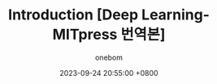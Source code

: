 ---
title: 1. Introduction [Deep Learning-MITpress 번역본]
author: onebom
date: 2023-09-24 20:55:00 +0800
categories: [DL]
tags: []
toc: true
published: false
---